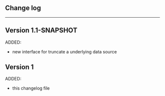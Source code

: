## Change log
----------------------

Version 1.1-SNAPSHOT
-------------

ADDED:
 
- new interface for truncate a underlying data source

Version 1
-------------

ADDED:
 
- this changelog file
